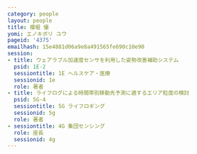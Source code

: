 ```yaml
---
category: people
layout: people
title: 榎堀 優
yomi: エノキボリ ユウ
pageid: '4375'
emailhash: 15e4881d06a9e8a491565fe690c10e90
session:
- title: ウェアラブル加速度センサを利用した姿勢改善補助システム
  psid: 1E-2
  sessiontitle: 1E ヘルスケア・医療
  sessionid: 1e
  role: 著者
- title: ライフログによる時間帯別移動先予測に適するエリア粒度の検討
  psid: 5G-4
  sessiontitle: 5G ライフロギング
  sessionid: 5g
  role: 著者
- sessiontitle: 4G 集団センシング
  role: 座長
  sessionid: 4g
---
```


